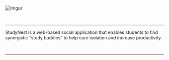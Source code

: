 <br>

![Imgur](https://i.imgur.com/kBWttDy.png)

<br>


___

StudyNest is a web-based social application that enables students to find synergistic “study buddies” to help cure isolation and increase productivity.


<br> 

___
